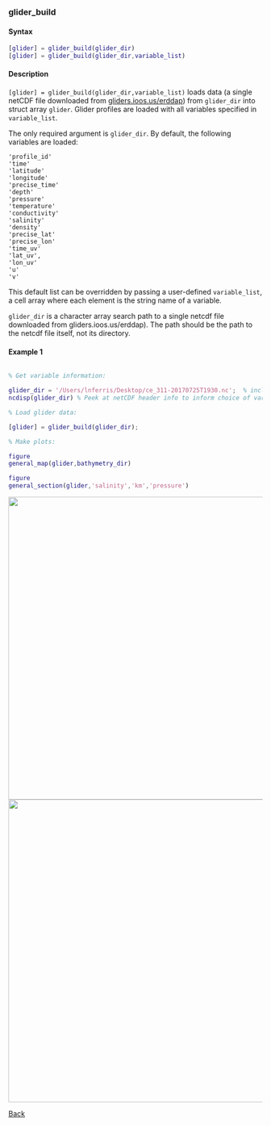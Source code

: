 ### glider_build

#### Syntax

```Matlab
[glider] = glider_build(glider_dir)
[glider] = glider_build(glider_dir,variable_list)
```
#### Description

``[glider] = glider_build(glider_dir,variable_list)`` loads data (a single netCDF file downloaded from [gliders.ioos.us/erddap](https://gliders.ioos.us/erddap/index.html)) from ``glider_dir`` into struct array ``glider``. Glider profiles are loaded with all variables specified in ``variable_list``. 

The only required argument is ``glider_dir``. By default, the following variables are loaded:
```
'profile_id'
'time'
'latitude'
'longitude'
'precise_time'
'depth'
'pressure'
'temperature'
'conductivity'
'salinity'
'density'
'precise_lat'
'precise_lon'
'time_uv'
'lat_uv',
'lon_uv'
'u'
'v' 
```

This default list can be overridden by passing a user-defined ``variable_list``, a cell array where each element is the string name of a variable. 

``glider_dir`` is a character array search path to a single netcdf file downloaded from gliders.ioos.us/erddap). The path should be the path to the netcdf file itself, not its directory. 

#### Example 1


```Matlab

% Get variable information:

glider_dir = '/Users/lnferris/Desktop/ce_311-20170725T1930.nc';  % included
ncdisp(glider_dir) % Peek at netCDF header info to inform choice of variable_list.

% Load glider data:

[glider] = glider_build(glider_dir); 

% Make plots:

figure
general_map(glider,bathymetry_dir)

figure
general_section(glider,'salinity','km','pressure')

```
<img src="https://user-images.githubusercontent.com/24570061/94057510-b66d3000-fdad-11ea-8261-c2dddbf72439.png" width="600">
<img src="https://user-images.githubusercontent.com/24570061/94057516-b79e5d00-fdad-11ea-85e0-3e274feff845.png" width="600">

[Back](https://github.com/lnferris/ocean_data_tools#building-uniform-structs-from-data-sources-1)

